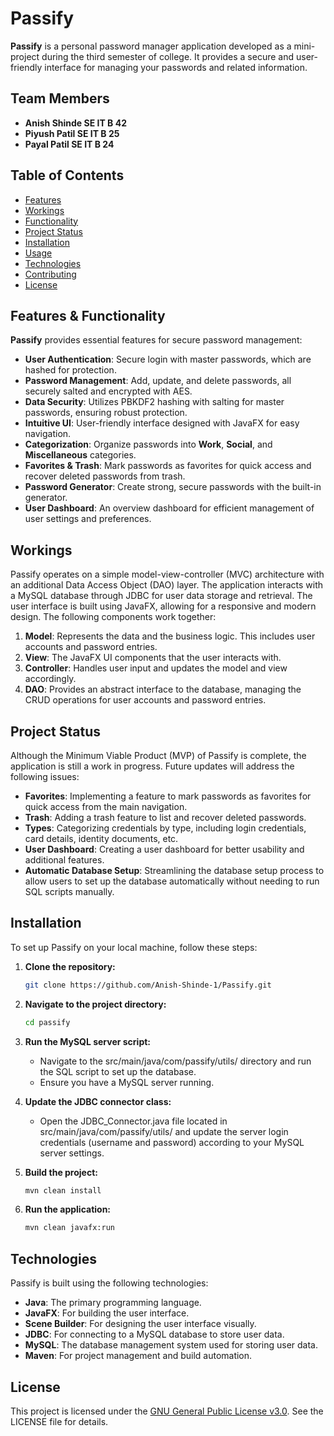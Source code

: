 # Passify

**Passify** is a personal password manager application developed as a mini-project during the third semester of college. It provides a secure and user-friendly interface for managing your passwords and related information.

## Team Members

- **Anish Shinde SE IT B 42** 
- **Piyush Patil SE IT B 25** 
- **Payal Patil SE IT B 24** 

## Table of Contents

- [Features](#features)
- [Workings](#workings)
- [Functionality](#functionality)
- [Project Status](#project-status)
- [Installation](#installation)
- [Usage](#usage)
- [Technologies](#technologies)
- [Contributing](#contributing)
- [License](#license)

## Features & Functionality

**Passify** provides essential features for secure password management:

- **User Authentication**: Secure login with master passwords, which are hashed for protection.
- **Password Management**: Add, update, and delete passwords, all securely salted and encrypted with AES.
- **Data Security**: Utilizes PBKDF2 hashing with salting for master passwords, ensuring robust protection.
- **Intuitive UI**: User-friendly interface designed with JavaFX for easy navigation.
- **Categorization**: Organize passwords into **Work**, **Social**, and **Miscellaneous** categories.
- **Favorites & Trash**: Mark passwords as favorites for quick access and recover deleted passwords from trash.
- **Password Generator**: Create strong, secure passwords with the built-in generator.
- **User Dashboard**: An overview dashboard for efficient management of user settings and preferences.


## Workings

Passify operates on a simple model-view-controller (MVC) architecture with an additional Data Access Object (DAO) layer. The application interacts with a MySQL database through JDBC for user data storage and retrieval. The user interface is built using JavaFX, allowing for a responsive and modern design. The following components work together:

1. **Model**: Represents the data and the business logic. This includes user accounts and password entries.
2. **View**: The JavaFX UI components that the user interacts with.
3. **Controller**: Handles user input and updates the model and view accordingly.
4. **DAO**: Provides an abstract interface to the database, managing the CRUD operations for user accounts and password entries. 

## Project Status

Although the Minimum Viable Product (MVP) of Passify is complete, the application is still a work in progress. Future updates will address the following issues:

- **Favorites**: Implementing a feature to mark passwords as favorites for quick access from the main navigation.
- **Trash**: Adding a trash feature to list and recover deleted passwords.
- **Types**: Categorizing credentials by type, including login credentials, card details, identity documents, etc.
- **User Dashboard**: Creating a user dashboard for better usability and additional features.
- **Automatic Database Setup**: Streamlining the database setup process to allow users to set up the database automatically without needing to run SQL scripts manually.

## Installation

To set up Passify on your local machine, follow these steps:

1. **Clone the repository:**

   ```bash
   git clone https://github.com/Anish-Shinde-1/Passify.git
   ```

2. **Navigate to the project directory:**

   ```bash
   cd passify
   ```
3. **Run the MySQL server script:**

      - Navigate to the src/main/java/com/passify/utils/ directory and run the SQL script to set up the database.
      - Ensure you have a MySQL server running.


4. **Update the JDBC connector class:**

      - Open the JDBC_Connector.java file located in src/main/java/com/passify/utils/ and update the server login credentials (username and password) according to your MySQL server settings.

   
5. **Build the project:**

   ```bash
   mvn clean install
   ```

6. **Run the application:**

   ```bash
   mvn clean javafx:run
   ```

## Technologies

Passify is built using the following technologies:

- **Java**: The primary programming language.
- **JavaFX**: For building the user interface.
- **Scene Builder**: For designing the user interface visually.
- **JDBC**: For connecting to a MySQL database to store user data.
- **MySQL**: The database management system used for storing user data.
- **Maven**: For project management and build automation.

## License

This project is licensed under the [GNU General Public License v3.0](LICENSE). See the LICENSE file for details.